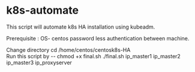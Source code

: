 # k8s-automate
This script will automate k8s HA installation using kubeadm.


Prerequisite : OS- centos
              password less authentication between machine.
              
              
              
Change directory
                cd /home/centos/centosk8s-HA               
Run this script by -- 
               chmod +x final.sh
               ./final.sh   ip_master1   ip_master2   ip_master3   ip_proxyserver

